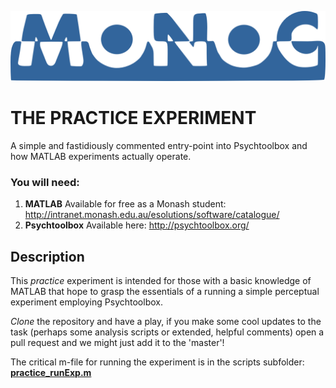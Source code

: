 ![alt text][logo]
# THE PRACTICE EXPERIMENT
A simple and fastidiously commented entry-point into Psychtoolbox and how MATLAB experiments actually operate.

### You will need: 
1. **MATLAB**
   Available for free as a Monash student: http://intranet.monash.edu.au/esolutions/software/catalogue/
2. **Psychtoolbox** 
   Available here: http://psychtoolbox.org/

## Description
This _practice_ experiment is intended for those with a basic knowledge of MATLAB that hope to grasp the essentials of a running a simple perceptual experiment employing Psychtoolbox.

_Clone_ the repository and have a play, if you make some cool updates to the task (perhaps some analysis scripts or extended, helpful comments) open a pull request and we might just add it to the 'master'!

The critical m-file for running the experiment is in the scripts subfolder: [**practice_runExp.m**](./scripts/)

[logo]: https://raw.githubusercontent.com/julian-matthews/MoNoC-Practice-Experiment/master/MoNoC_minimal.png "Monash Neuroscience of Consciousness"
